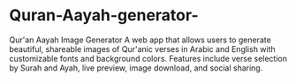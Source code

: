 # Quran-Aayah-generator-
Qur'an Aayah Image Generator A web app that allows users to generate beautiful, shareable images of Qur'anic verses in Arabic and English with customizable fonts and background colors. Features include verse selection by Surah and Ayah, live preview, image download, and social sharing.
